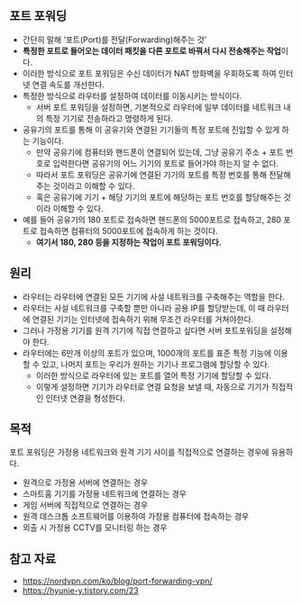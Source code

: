 ## 포트 포워딩

- 간단히 말해 ‘포트(Port)를 전달(Forwarding)해주는 것’
- **특정한 포트로 들어오는 데이터 패킷을 다른 포트로 바꿔서 다시 전송해주는 작업**이다.
- 이러한 방식으로 포트 포워딩은 수신 데이터가 NAT 방화벽을 우회하도록 하여 인터넷 연결 속도를 개선한다.
- 특정한 방식으로 라우터를 설정하여 데이터를 이동시키는 방식이다.
    - 서버 포트 포워딩을 설정하면, 기본적으로 라우터에 일부 데이터를 네트워크 내의 특정 기기로 전송하라고 명령하게 된다.
- 공유기의 포트를 통해 이 공유기와 연결된 기기들의 특정 포트에 진입할 수 있게 하는 기능이다.
    - 만약 공유기에 컴퓨터와 핸드폰이 연결되어 있는데, 그냥 공유기 주소 + 포트 번호로 입력한다면 공유기의 어느 기기의 포트로 들어가야 하는지 알 수 없다.
    - 따라서 포트 포워딩은 공유기에 연결된 기기의 포트를 특정 번호를 통해 전달해주는 것이라고 이해할 수 있다.
    - 혹은 공유기에 기기 + 해당 기기의 포트에 해당하는 포트 번호를 할당해주는 것이라 이해할 수 있다.
- 예를 들어 공유기의 180 포트로 접속하면 핸드폰의 5000포트로 접속하고, 280 포트로 접속하면 컴퓨터의 5000포트에 접속하게 하는 것이다.
    - **여기서 180, 280 등을 지정하는 작업이 포트 포워딩이다.**

## 원리

- 라우터는 라우터에 연결된 모든 기기에 사설 네트워크를 구축해주는 역할을 한다.
- 라우터는 사설 네트워크를 구축할 뿐만 아니라 공용 IP를 할당받는데, 이 때 라우터에 연결된 기기는 인터넷에 접속하기 위해 무조건 라우터를 거쳐야한다.
- 그러나 가정용 기기를 원격 기기에 직접 연결하고 싶다면 서버 포트포워딩을 설정해야 한다.
- 라우터에는 6만개 이상의 포트가 있으며, 1000개의 포트를 표준 특정 기능에 이용할 수 있고, 나머지 포트는 우리가 원하는 기기나 프로그램에 할당할 수 있다.
    - 이러한 방식으로 라우터에 있는 포트를 열어 특정 기기에 할당할 수 있다.
    - 이렇게 설정하면 기기가 라우터로 연결 요청을 보낼 때, 자동으로 기기가 직접적인 인터넷 연결을 형성한다.

## 목적

포트 포워딩은 가정용 네트워크와 원격 기기 사이를 직접적으로 연결하는 경우에 유용하다.

- 원격으로 가정용 서버에 연결하는 경우
- 스마트홈 기기를 가정용 네트워크에 연결하는 경우
- 게임 서버에 직접적으로 연결하는 경우
- 원격 데스크톱 소프트웨어를 이용하여 가정용 컴퓨터에 접속하는 경우
- 외출 시 가정용 CCTV를 모니터링 하는 경우

## 참고 자료

- https://nordvpn.com/ko/blog/port-forwarding-vpn/
- https://hyunie-y.tistory.com/23